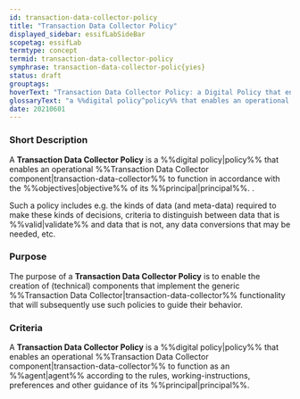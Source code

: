 ```yaml
---
id: transaction-data-collector-policy
title: "Transaction Data Collector Policy"
displayed_sidebar: essifLabSideBar
scopetag: essifLab
termtype: concept
termid: transaction-data-collector-policy
symphrase: transaction-data-collector-polic{yies}
status: draft
grouptags:
hoverText: "Transaction Data Collector Policy: a Digital Policy that enables an operational Transaction Data Collector component to function in accordance with the Objectives of its Principal."
glossaryText: "a %%digital policy^policy%% that enables an operational %%transaction data collector^transaction-data-collector%% component to function in accordance with the %%objectives^objective%% of its %%principal^principal%%."
date: 20210601
---
```


### Short Description
A **Transaction Data Collector Policy** is a %%digital policy|policy%% that enables an operational %%Transaction Data Collector component|transaction-data-collector%% to function in accordance with the %%objectives|objective%% of its %%principal|principal%%. .

Such a policy includes e.g. the kinds of data (and meta-data) required to make these kinds of decisions, criteria to distinguish between data that is %%valid|validate%% and data that is not, any data conversions that may be needed, etc.

### Purpose
The purpose of a **Transaction Data Collector Policy** is to enable the creation of (technical) components that implement the generic %%Transaction Data Collector|transaction-data-collector%% functionality that will subsequently use such policies to guide their behavior.

### Criteria
A **Transaction Data Collector Policy** is a %%digital policy|policy%% that enables an operational %%Transaction Data Collector component|transaction-data-collector%% to function as an %%agent|agent%% according to the rules, working-instructions, preferences and other guidance of its %%principal|principal%%.
